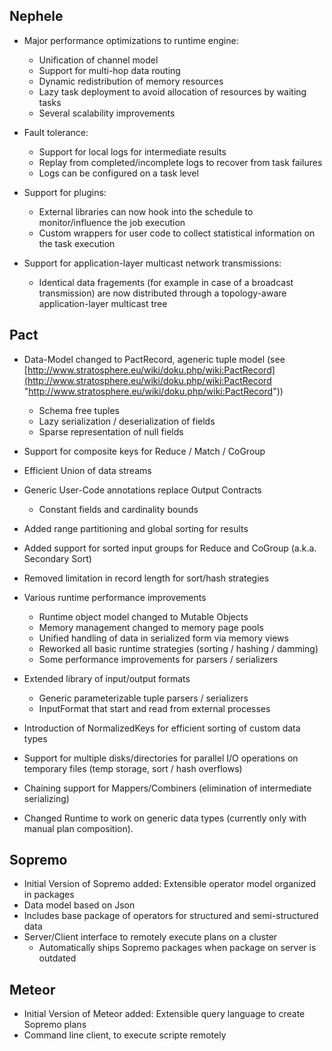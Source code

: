 Nephele
-------

-   Major performance optimizations to runtime engine:
    -   Unification of channel model
    -   Support for multi-hop data routing
    -   Dynamic redistribution of memory resources
    -   Lazy task deployment to avoid allocation of resources by waiting
        tasks
    -   Several scalability improvements

-   Fault tolerance:
    -   Support for local logs for intermediate results
    -   Replay from completed/incomplete logs to recover from task
        failures
    -   Logs can be configured on a task level

-   Support for plugins:
    -   External libraries can now hook into the schedule to
        monitor/influence the job execution
    -   Custom wrappers for user code to collect statistical information
        on the task execution

-   Support for application-layer multicast network transmissions:
    -   Identical data fragements (for example in case of a broadcast
        transmission) are now distributed through a topology-aware
        application-layer multicast tree

Pact
----

-   Data-Model changed to PactRecord, ageneric tuple model (see
    [http://www.stratosphere.eu/wiki/doku.php/wiki:PactRecord](http://www.stratosphere.eu/wiki/doku.php/wiki:PactRecord "http://www.stratosphere.eu/wiki/doku.php/wiki:PactRecord"))
    -   Schema free tuples
    -   Lazy serialization / deserialization of fields
    -   Sparse representation of null fields

-   Support for composite keys for Reduce / Match / CoGroup
-   Efficient Union of data streams
-   Generic User-Code annotations replace Output Contracts
    -   Constant fields and cardinality bounds

-   Added range partitioning and global sorting for results
-   Added support for sorted input groups for Reduce and CoGroup (a.k.a.
    Secondary Sort)
-   Removed limitation in record length for sort/hash strategies
-   Various runtime performance improvements
    -   Runtime object model changed to Mutable Objects
    -   Memory management changed to memory page pools
    -   Unified handling of data in serialized form via memory views
    -   Reworked all basic runtime strategies (sorting / hashing /
        damming)
    -   Some performance improvements for parsers / serializers

-   Extended library of input/output formats
    -   Generic parameterizable tuple parsers / serializers
    -   InputFormat that start and read from external processes

-   Introduction of NormalizedKeys for efficient sorting of custom data
    types
-   Support for multiple disks/directories for parallel I/O operations
    on temporary files (temp storage, sort / hash overflows)
-   Chaining support for Mappers/Combiners (elimination of intermediate
    serializing)
-   Changed Runtime to work on generic data types (currently only with
    manual plan composition).

Sopremo
-------

-   Initial Version of Sopremo added: Extensible operator model
    organized in packages
-   Data model based on Json
-   Includes base package of operators for structured and
    semi-structured data
-   Server/Client interface to remotely execute plans on a cluster
    -   Automatically ships Sopremo packages when package on server is
        outdated

Meteor
------

-   Initial Version of Meteor added: Extensible query language to create
    Sopremo plans
-   Command line client, to execute scripte remotely

